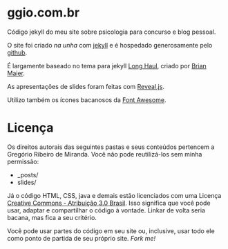 # ggio.com.br

Código jekyll do meu site sobre psicologia para concurso e blog pessoal.

O site foi criado <i>na unha</i> com <a href="http://jekyllrb.com/">jekyll</a> e é hospedado generosamente pelo <a href="https://github.com">github</a>. 

É largamente baseado no tema para jekyll <a href="http://brianmaierjr.com/long-haul/">Long Haul</a>, criado por <a href="https://twitter.com/brianmaier">Brian Maier</a>. 

As apresentações de slides foram feitas com <a href="http://lab.hakim.se/reveal-js/#/">Reveal.js</a>. 

Utilizo também os ícones bacanosos da <a href="http://fontawesome.io/">Font Awesome</a>. </p>

# Licença

Os direitos autorais das seguintes pastas e seus conteúdos pertencem a Gregório Ribeiro de Miranda. Você não pode reutilizá-los sem minha permissão: 

* _posts/
* slides/

Já o código HTML, CSS, java e demais estão licenciados com uma Licença <a rel="license" href="http://creativecommons.org/licenses/by/3.0/br/">Creative Commons - Atribuição 3.0 Brasil</a>. Isso significa que você pode usar, adaptar e compartilhar o código à vontade. Linkar de volta seria bacana, mas fica a seu critério.

Você pode usar partes do código em seu site ou, inclusive, usar todo ele como ponto de partida de seu próprio site. <i>Fork me!</i>